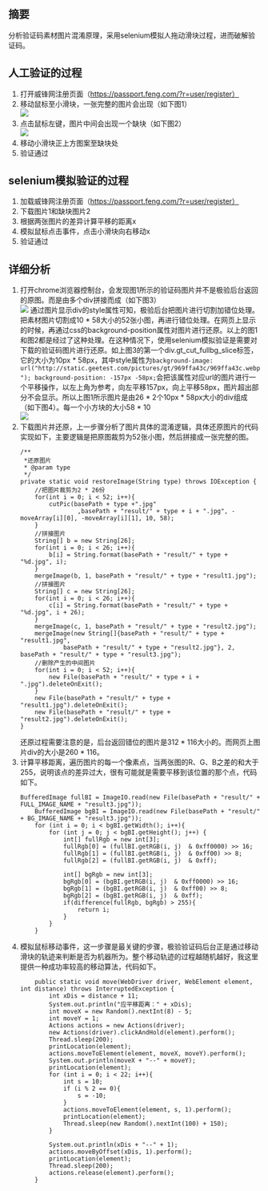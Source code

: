 ## 摘要
分析验证码素材图片混淆原理，采用selenium模拟人拖动滑块过程，进而破解验证码。
## 人工验证的过程
1. 打开威锋网注册页面（https://passport.feng.com/?r=user/register）
2. 移动鼠标至小滑块，一张完整的图片会出现（如下图1）<br>
![](http://images2017.cnblogs.com/blog/1133483/201708/1133483-20170803201032006-1142077110.png)
3. 点击鼠标左键，图片中间会出现一个缺块（如下图2）<br>
![](http://images2017.cnblogs.com/blog/1133483/201708/1133483-20170803201057147-1194511710.png)
4. 移动小滑块正上方图案至缺块处
5. 验证通过

## selenium模拟验证的过程
1. 加载威锋网注册页面（https://passport.feng.com/?r=user/register）
2. 下载图片1和缺块图片2
3. 根据两张图片的差异计算平移的距离x
4. 模拟鼠标点击事件，点击小滑块向右移动x
5. 验证通过

## 详细分析
1. 打开chrome浏览器控制台，会发现图1所示的验证码图片并不是极验后台返回的原图。而是由多个div拼接而成（如下图3）<br>
![](http://images2017.cnblogs.com/blog/1133483/201708/1133483-20170814171904490-36719192.png)
通过图片显示div的style属性可知，极验后台把图片进行切割加错位处理。把素材图片切割成10 * 58大小的52张小图，再进行错位处理。在网页上显示的时候，再通过css的background-position属性对图片进行还原。以上的图1和图2都是经过了这种处理。在这种情况下，使用selenium模拟验证是需要对下载的验证码图片进行还原。如上图3的第一个div.gt_cut_fullbg_slice标签，它的大小为10px * 58px，其中style属性为```background-image: url("http://static.geetest.com/pictures/gt/969ffa43c/969ffa43c.webp"); background-position: -157px -58px;```会把该属性对应url的图片进行一个平移操作，以左上角为参考，向左平移157px，向上平移58px，图片超出部分不会显示。所以上图1所示图片是由26 * 2个10px * 58px大小的div组成（如下图4）。每一个小方块的大小58 * 10<br>
![](http://images2017.cnblogs.com/blog/1133483/201708/1133483-20170814174552537-911156554.png)
2. 下载图片并还原，上一步骤分析了图片具体的混淆逻辑，具体还原图片的代码实现如下，主要逻辑是把原图裁剪为52张小图，然后拼接成一张完整的图。<br>
    ```
    /**
     *还原图片
     * @param type
     */
    private static void restoreImage(String type) throws IOException {
        //把图片裁剪为2 * 26份
        for(int i = 0; i < 52; i++){
            cutPic(basePath + type +".jpg"
                    ,basePath + "result/" + type + i + ".jpg", -moveArray[i][0], -moveArray[i][1], 10, 58);
        }
        //拼接图片
        String[] b = new String[26];
        for(int i = 0; i < 26; i++){
            b[i] = String.format(basePath + "result/" + type + "%d.jpg", i);
        }
        mergeImage(b, 1, basePath + "result/" + type + "result1.jpg");
        //拼接图片
        String[] c = new String[26];
        for(int i = 0; i < 26; i++){
            c[i] = String.format(basePath + "result/" + type + "%d.jpg", i + 26);
        }
        mergeImage(c, 1, basePath + "result/" + type + "result2.jpg");
        mergeImage(new String[]{basePath + "result/" + type + "result1.jpg",
                basePath + "result/" + type + "result2.jpg"}, 2, basePath + "result/" + type + "result3.jpg");
        //删除产生的中间图片
        for(int i = 0; i < 52; i++){
            new File(basePath + "result/" + type + i + ".jpg").deleteOnExit();
        }
        new File(basePath + "result/" + type + "result1.jpg").deleteOnExit();
        new File(basePath + "result/" + type + "result2.jpg").deleteOnExit();
    }
    ```
    还原过程需要注意的是，后台返回错位的图片是312 * 116大小的。而网页上图片div的大小是260 * 116。
3. 计算平移距离，遍历图片的每一个像素点，当两张图的R、G、B之差的和大于255，说明该点的差异过大，很有可能就是需要平移到该位置的那个点，代码如下。
    ```
    BufferedImage fullBI = ImageIO.read(new File(basePath + "result/" + FULL_IMAGE_NAME + "result3.jpg"));
        BufferedImage bgBI = ImageIO.read(new File(basePath + "result/" + BG_IMAGE_NAME + "result3.jpg"));
        for (int i = 0; i < bgBI.getWidth(); i++){
            for (int j = 0; j < bgBI.getHeight(); j++) {
                int[] fullRgb = new int[3];
                fullRgb[0] = (fullBI.getRGB(i, j)  & 0xff0000) >> 16;
                fullRgb[1] = (fullBI.getRGB(i, j)  & 0xff00) >> 8;
                fullRgb[2] = (fullBI.getRGB(i, j)  & 0xff);

                int[] bgRgb = new int[3];
                bgRgb[0] = (bgBI.getRGB(i, j)  & 0xff0000) >> 16;
                bgRgb[1] = (bgBI.getRGB(i, j)  & 0xff00) >> 8;
                bgRgb[2] = (bgBI.getRGB(i, j)  & 0xff);
                if(difference(fullRgb, bgRgb) > 255){
                    return i;
                }
            }
        }
    ```
4. 模拟鼠标移动事件，这一步骤是最关键的步骤，极验验证码后台正是通过移动滑块的轨迹来判断是否为机器所为。整个移动轨迹的过程越随机越好，我这里提供一种成功率较高的移动算法，代码如下。
    ```
        public static void move(WebDriver driver, WebElement element, int distance) throws InterruptedException {
            int xDis = distance + 11;
            System.out.println("应平移距离：" + xDis);
            int moveX = new Random().nextInt(8) - 5;
            int moveY = 1;
            Actions actions = new Actions(driver);
            new Actions(driver).clickAndHold(element).perform();
            Thread.sleep(200);
            printLocation(element);
            actions.moveToElement(element, moveX, moveY).perform();
            System.out.println(moveX + "--" + moveY);
            printLocation(element);
            for (int i = 0; i < 22; i++){
                int s = 10;
                if (i % 2 == 0){
                    s = -10;
                }
                actions.moveToElement(element, s, 1).perform();
                printLocation(element);
                Thread.sleep(new Random().nextInt(100) + 150);
            }

            System.out.println(xDis + "--" + 1);
            actions.moveByOffset(xDis, 1).perform();
            printLocation(element);
            Thread.sleep(200);
            actions.release(element).perform();
        }
    ```